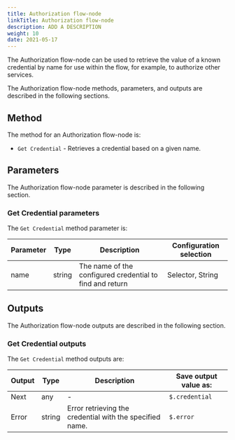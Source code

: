 ```yaml
---
title: Authorization flow-node
linkTitle: Authorization flow-node
description: ADD A DESCRIPTION
weight: 10
date: 2021-05-17
---
```


The Authorization flow-node can be used to retrieve the value of a known credential by name for use within the flow, for example, to authorize other services.

The Authorization flow-node methods, parameters, and outputs are described in the following sections.

## Method

The method for an Authorization flow-node is:

* `Get Credential` - Retrieves a credential based on a given name.

## Parameters

The Authorization flow-node parameter is described in the following section.

### Get Credential parameters

The `Get Credential` method parameter is:

| Parameter | Type | Description | Configuration selection |
| --- | --- | --- | --- |
| name | string | The name of the configured credential to find and return | Selector, String |

## Outputs

The Authorization flow-node outputs are described in the following section.

### Get Credential outputs

The `Get Credential` method outputs are:

| Output | Type | Description | Save output value as: |
| --- | --- | --- | --- |
| Next | any | \- | `$.credential` |
| Error | string | Error retrieving the credential with the specified name. | `$.error` |
